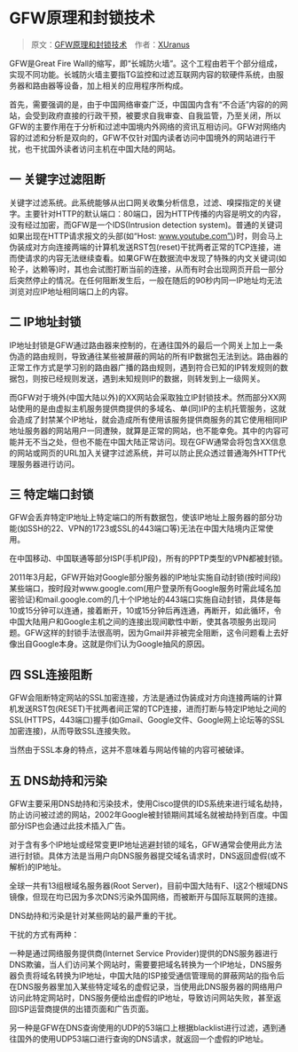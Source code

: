 # GFW原理和封锁技术

> 原文：[GFW原理和封锁技术](https://xuranus.github.io/2017/10/09/GFW%E5%8E%9F%E7%90%86%E5%92%8C%E5%B0%81%E9%94%81%E6%8A%80%E6%9C%AF)&emsp;作者：[XUranus](https://xuranus.github.io/)

GFW是Great Fire Wall的缩写，即“长城防火墙”。这个工程由若干个部分组成，实现不同功能。长城防火墙主要指TG监控和过滤互联网内容的软硬件系统，由服务器和路由器等设备，加上相关的应用程序所构成。

首先，需要强调的是，由于中国网络审查广泛，中国国内含有“不合适”内容的的网站，会受到政府直接的行政干预，被要求自我审查、自我监管，乃至关闭，所以GFW的主要作用在于分析和过滤中国境内外网络的资讯互相访问。GFW对网络内容的过滤和分析是双向的，GFW不仅针对国内读者访问中国境外的网站进行干扰，也干扰国外读者访问主机在中国大陆的网站。

## 一 关键字过滤阻断

关键字过滤系统。此系统能够从出口网关收集分析信息，过滤、嗅探指定的关键字。主要针对HTTP的默认端口：80端口，因为HTTP传播的内容是明文的内容，没有经过加密，而GFW是一个IDS\(Intrusion detection system\)。普通的关键词如果出现在HTTP请求报文的头部\(如“Host: www.youtube.com”\)时，则会马上伪装成对方向连接两端的计算机发送RST包\(reset\)干扰两者正常的TCP连接，进而使请求的内容无法继续查看。如果GFW在数据流中发现了特殊的内文关键词\(如轮子，达赖等\)时，其也会试图打断当前的连接，从而有时会出现网页开启一部分后突然停止的情况。在任何阻断发生后，一般在随后的90秒内同一IP地址均无法浏览对应IP地址相同端口上的内容。

## 二 IP地址封锁 

IP地址封锁是GFW通过路由器来控制的，在通往国外的最后一个网关上加上一条伪造的路由规则，导致通往某些被屏蔽的网站的所有IP数据包无法到达。路由器的正常工作方式是学习别的路由器广播的路由规则，遇到符合已知的IP转发规则的数据包，则按已经规则发送，遇到未知规则IP的数据，则转发到上一级网关。

而GFW对于境外\(中国大陆以外\)的XX网站会采取独立IP封锁技术。然而部分XX网站使用的是由虚拟主机服务提供商提供的多域名、单\(同\)IP的主机托管服务，这就会造成了封禁某个IP地址，就会造成所有使用该服务提供商服务的其它使用相同IP地址服务器的网站用户一同遭殃，就算是正常的网站，也不能幸免。其中的内容可能并无不当之处，但也不能在中国大陆正常访问。现在GFW通常会将包含XX信息的网站或网页的URL加入关键字过滤系统，并可以防止民众透过普通海外HTTP代理服务器进行访问。

## 三 特定端口封锁 

GFW会丢弃特定IP地址上特定端口的所有数据包，使该IP地址上服务器的部分功能\(如SSH的22、VPN的1723或SSL的443端口等\)无法在中国大陆境内正常使用。

在中国移动、中国联通等部分ISP\(手机IP段\)，所有的PPTP类型的VPN都被封锁。

2011年3月起，GFW开始对Google部分服务器的IP地址实施自动封锁\(按时间段\)某些端口，按时段对www.google.com\(用户登录所有Google服务时需此域名加密验证\)和mail.google.com的几十个IP地址的443端口实施自动封锁，具体是每10或15分钟可以连通，接着断开，10或15分钟后再连通，再断开，如此循环，令中国大陆用户和Google主机之间的连接出现间歇性中断，使其各项服务出现问题。GFW这样的封锁手法很高明，因为Gmail并非被完全阻断，这令问题看上去好像出自Google本身。这就是你们认为Google抽风的原因。

## 四 SSL连接阻断 
GFW会阻断特定网站的SSL加密连接，方法是通过伪装成对方向连接两端的计算机发送RST包\(RESET\)干扰两者间正常的TCP连接，进而打断与特定IP地址之间的SSL\(HTTPS，443端口\)握手\(如Gmail、Google文件、Google网上论坛等的SSL加密连接\)，从而导致SSL连接失败。

当然由于SSL本身的特点，这并不意味着与网站传输的内容可被破译。

## 五 DNS劫持和污染

GFW主要采用DNS劫持和污染技术，使用Cisco提供的IDS系统来进行域名劫持，防止访问被过滤的网站，2002年Google被封锁期间其域名就被劫持到百度。中国部分ISP也会通过此技术插入广告。

对于含有多个IP地址或经常变更IP地址逃避封锁的域名，GFW通常会使用此方法进行封锁。具体方法是当用户向DNS服务器提交域名请求时，DNS返回虚假\(或不解析\)的IP地址。

全球一共有13组根域名服务器\(Root Server\)，目前中国大陆有F、I这2个根域DNS镜像，但现在均已因为多次DNS污染外国网络，而被断开与国际互联网的连接。

DNS劫持和污染是针对某些网站的最严重的干扰。

干扰的方式有两种：

一种是通过网络服务提供商\(Internet Service Provider\)提供的DNS服务器进行DNS欺骗，当人们访问某个网站时，需要要把域名转换为一个IP地址，DNS服务器负责将域名转换为IP地址，中国大陆的ISP接受通信管理局的屏蔽网站的指令后在DNS服务器里加入某些特定域名的虚假记录，当使用此DNS服务器的网络用户访问此特定网站时，DNS服务便给出虚假的IP地址，导致访问网站失败，甚至返回ISP运营商提供的出错页面和广告页面。

另一种是GFW在DNS查询使用的UDP的53端口上根据blacklist进行过滤，遇到通往国外的使用UDP53端口进行查询的DNS请求，就返回一个虚假的IP地址。  



